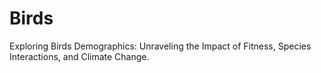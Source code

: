 # Birds
Exploring Birds Demographics: Unraveling the Impact of Fitness, Species Interactions, and Climate Change.
